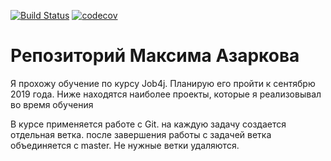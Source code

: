 [![Build Status](https://travis-ci.org/maximazarkov/job4j.svg?branch=master)](https://travis-ci.org/maximazarkov/job4j)
[![codecov](https://codecov.io/gh/maximazarkov/job4j/branch/master/graph/badge.svg)](https://codecov.io/gh/maximazarkov/job4j)

# Репозиторий Максима Азаркова
Я прохожу обучение по курсу Job4j. Планирую его пройти к сентябрю 2019 года.
Ниже находятся наиболее проекты, которые я реализовывал во время обучения

В курсе применяется работе с Git. на каждую задачу создается отдельная ветка. после завершения работы с задачей ветка объединяется с master. Не нужные ветки удаляются.